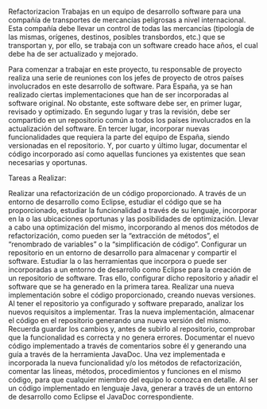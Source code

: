 Refactorizacion
Trabajas en un equipo de desarrollo software para una compañía de transportes de mercancías peligrosas a nivel internacional. Esta compañía debe llevar un control de todas las mercancías (tipología de las mismas, orígenes, destinos, posibles transbordos, etc.) que se transportan y, por ello, se trabaja con un software creado hace años, el cual debe ha de ser actualizado y mejorado.

Para comenzar a trabajar en este proyecto, tu responsable de proyecto realiza una serie de reuniones con los jefes de proyecto de otros países involucrados en este desarrollo de software. Para España, ya se han realizado ciertas implementaciones que han de ser incorporadas al software original. No obstante, este software debe ser, en primer lugar, revisado y optimizado. En segundo lugar y tras la revisión, debe ser compartido en un repositorio común a todos los países involucrados en la actualización del software. En tercer lugar, incorporar nuevas funcionalidades que requiera la parte del equipo de España, siendo versionadas en el repositorio. Y, por cuarto y último lugar, documentar el código incorporado así como aquellas funciones ya existentes que sean necesarias y oportunas.

Tareas a Realizar:

Realizar una refactorización de un código proporcionado.
A través de un entorno de desarrollo como Eclipse, estudiar el código que se ha proporcionado, estudiar la funcionalidad a través de su lenguaje, incorporar en la o las ubicaciones oportunas y las posibilidades de optimización.
Llevar a cabo una optimización del mismo, incorporando al menos dos métodos de refactorización, como pueden ser la “extracción de métodos”, el “renombrado de variables” o la “simplificación de código”.
Configurar un repositorio en un entorno de desarrollo para almacenar y compartir el software.
Estudiar la o las herramientas que incorpora o puede ser incorporadas a un entorno de desarrollo como Eclipse para la creación de un repositorio de software.
Tras ello, configurar dicho repositorio y añadir el software que se ha generado en la primera tarea.
Realizar una nueva implementación sobre el código proporcionado, creando nuevas versiones.
Al tener el repositorio ya configurado y software preparado, analizar los nuevos requisitos a implementar.
Tras la nueva implementación, almacenar el código en el repositorio generando una nueva versión del mismo. Recuerda guardar los cambios y, antes de subirlo al repositorio, comprobar que la funcionalidad es correcta y no genera errores.
Documentar el nuevo código implementado a través de comentarios sobre él y generando una guía a través de la herramienta JavaDoc.
Una vez implementada e incorporada la nueva funcionalidad y/o los métodos de refactorización, comentar las líneas, métodos, procedimientos y funciones en el mismo código, para que cualquier miembro del equipo lo conozca en detalle.
Al ser un código implementado en lenguaje Java, generar a través de un entorno de desarrollo como Eclipse el JavaDoc correspondiente.
